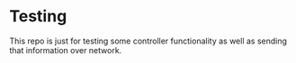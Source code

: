 ﻿# Testing

This repo is just for testing some controller functionality as well as sending that information over network.
